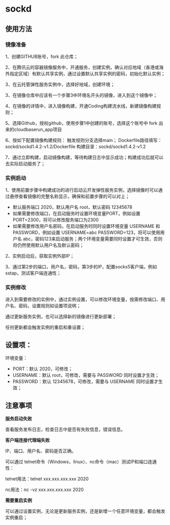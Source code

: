 # sockd

## 使用方法

### 镜像准备

1、创建GITHUB账号，fork 此仓库；

2、在腾讯云的容器镜像服务中，开通服务，创建实例，确认对应地域（香港或海外指定区域）有默认共享实例，通过设置默认共享实例的密码，初始化默认实例；

3、在云托管弹性服务实例中，选择好地域，创建环境；

3、在镜像仓库中应该有一个步骤3中环境名开头的镜像，进入到这个镜像中；

4、在镜像的详情中，进入镜像构建，开通Coding构建流水线，新建镜像构建规则；

5、选择Github，授权github，使用步骤1中创建的账号，选择这个账号中 fork 出来的cloudbaserun_app项目

6、按如下配置镜像构建规则：
    触发规则分支选择main；
    Dockerfile路径填写：sockd/sockd1.4.2-v1.2/Dockerfile
    构建目录：sockd/sockd1.4.2-v1.2

7、通过立即构建，启动镜像构建，等待构建日志中显示成功；构建成功后就可以去实际启动服务了；


### 实例启动

1、使用前置步骤中构建成功的进行启动云开发弹性服务实例，选择镜像时可以通过悬停查看镜像的完整名称显示，确保和前置步骤的可以对上；

* 默认服务端口 2020，默认用户名 root，默认密码 12345678
* 如果需要修改端口，在启动服务时设置环境变量PORT，例如设置 PORT=2300，将可以修改服务端口为2300
* 如果需要修改用户名密码，在启动服务时同时设置环境变量 USERNAME 和 PASSWORD，例如设置 USERNAME=abc PASSWORD=123，将可以使用用户名 abc，密码123来启动服务；两个环境变量需要同时设置才可生效，否则将仍然使用默认用户名及默认密码；

2、实例启动后，获取实例外部IP；

3、通过第2步的端口，用户名，密码，第3步的IP，配置socks5客户端，例如sstap，测试客户端连通性；


### 实例修改

进入到需要修改的实例中，通过实例设置，可以修改环境变量，按需修改端口、用户名、密码，设置规则如设置项说明；

通过更新服务实例，也可以选择新的镜像进行更新部署；

任何更新都会触发实例的重启和重设置；


## 设置项：

环境变量：

* PORT：默认 2020，可修改；
* USERNAME：默认 root，可修改，需要与 PASSWORD 同时设置才生效；
* PASSWORD：默认 12345678，可修改，需要与 USERNAME 同时设置才生效；

## 注意事项

**服务启动失败**

查看服务发布日志，检查日志中是否有失败信息，错误信息。

**客户端连接代理端失败**

IP、端口、用户名、密码是否正确。

可以通过 telnet命令（Windows，linux）、nc命令（mac）测试IP和端口连通性：

telnet用法：telnet xxx.xxx.xxx.xxx 2020

nc用法：nc -vz xxx.xxx.xxx.xxx 2020

**需要重启实例**

可以通过设置实例，无论是更新服务实例，还是新增一个任意环境变量，都会触发实例重启；


